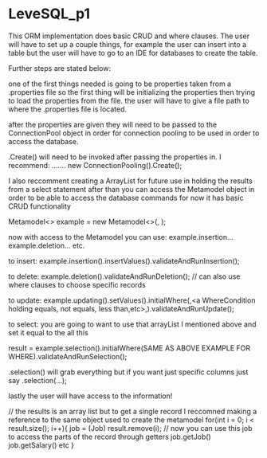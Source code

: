 # LeveSQL_p1

This ORM implementation does basic CRUD and where clauses.  The user will have to set up a couple things, for example the user can insert into a table but the user will have to go to an IDE for databases to create the table. 


Further steps are stated below:


one of the first things needed is going to be properties taken from a .properties file
so the first thing will be initializing the properties then trying to load the properties from the file.  the user will have to give a file path to where the .properties file is located.

after the properties are given they will need to be passed to the ConnectionPool object in order for connection pooling to be used in order to access the database.

.Create() will need to be invoked after passing the properties in.  I recommend:
 ....... new ConnectionPooling(<name of reference to Properties>).Create();
  
  I also reccomment creating a ArrayList for future use in holding the results from a select statement
  after than you can access the Metamodel object in order to be able to access the database commands for now it has basic CRUD functionality
  
  Metamodel<<name of model>> example = new Metamodel<>(<name of model>, <variable holding the connection pool>);
  
 now with access to the Metamodel you can use:
 example.insertion...
 example.deletion...
 etc.
 
 to insert:
 example.insertion(<any number of strings representing columnNames>).insertValues(<any number of strings representing what data you want inserted>).validateAndRunInsertion();

to delete:
 example.deletion().validateAndRunDeletion(); // can also use where clauses to choose specific records
 
 to update:
  example.updating(<any number of strings representing columnNames>).setValues(<any number of strings representing what data you want updated>).initialWhere(<columns>,<a WhereCondition holding equals, not equals, less than,etc>,<data to compare with>).validateAndRunUpdate();
  
  
 to select:
 you are going to want to use that arrayList I mentioned above and set it equal to the all this
 
 result = example.selection().initialWhere(SAME AS ABOVE EXAMPLE FOR WHERE).validateAndRunSelection();
 
 .selection() will grab everything but if you want just specific columns just say .selection(<column><column><etc>...);
 
  
  
  lastly the user will have access to the information!
  
  // the results is an array list but to get a single record I reccomned making a reference to the same object used to create the metamodel
  for(int i = 0; i < result.size(); i++){
    job = (Job) result.remove(i);
    // now you can use this job to access the parts of the record through getters
    job.getJob()
    job.getSalary()
    etc
  }
